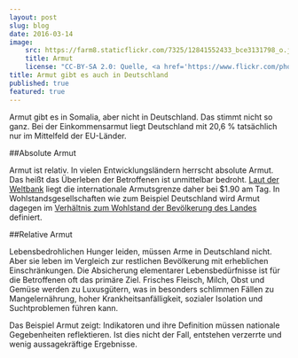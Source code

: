 ```yaml
---
layout: post
slug: blog
date: 2016-03-14
image: 
    src: https://farm8.staticflickr.com/7325/12841552433_bce3131798_o.jpg
    title: Armut
    license: "CC-BY-SA 2.0: Quelle, <a href='https://www.flickr.com/photos/119091468@N08/12841552433/in/photolist-9JFAaU-6etzBv-eanAKA-ggGqpN-kyLj9r-4SERPP-6exPF5-jGbPCh-bWP8c7-6exH8C-9ZLPwB-76k2Xs-g94TPa-6PyoB2-72ubE8-6etzue-G6Z9q-7SCssu-9JCJBc-6Pyo1V-NGheF-Du3iE6-bvKkZ3-6diWZZ-saQzsP-PhXgo-gouSTG-8BqQa2-4LBBng-2iAnG1-fsWzpG-8zPnQ-PRdd3-6exHs7-4atAnT-ajncTV-gouM6t-6exHiJ-6PCuSy-6PC1HV-6PCuqo-neZP41-nEV3b6-dZgiSG-G9R63-DxxseR-ajq15h-ajq13Y-oKfr1B-NNQTr'>Flickr</a>"
title: Armut gibt es auch in Deutschland
published: true
featured: true
---
```

Armut gibt es in Somalia, aber nicht in Deutschland. Das stimmt nicht so ganz. Bei der Einkommensarmut liegt Deutschland mit 20,6 % tatsächlich nur im Mittelfeld der EU-Länder.

##Absolute Armut

Armut ist relativ. In vielen Entwicklungsländern herrscht absolute Armut. Das heißt das Überleben der Betroffenen ist unmittelbar bedroht. [Laut der Weltbank](http://blogs.worldbank.org/developmenttalk/international-poverty-line-has-just-been-raised-190-day-global-poverty-basically-unchanged-how-even) liegt die internationale Armutsgrenze daher bei $1.90 am Tag. In Wohlstandsgesellschaften wie zum Beispiel Deutschland wird Armut dagegen im [Verhältnis zum Wohlstand der Bevölkerung des Landes](http://www.tafel.de/die-tafeln/zahlen-fakten/armut-in-deutschland.html) definiert.
 
##Relative Armut 

Lebensbedrohlichen Hunger leiden, müssen Arme in Deutschland nicht. Aber sie leben im Vergleich zur restlichen Bevölkerung mit erheblichen Einschränkungen. Die Absicherung elementarer Lebensbedürfnisse ist für die Betroffenen oft das primäre Ziel. Frisches Fleisch, Milch, Obst und Gemüse werden zu Luxusgütern, was in besonders schlimmen Fällen zu Mangelernährung, hoher Krankheitsanfälligkeit, sozialer Isolation und Suchtproblemen führen kann.
 
Das Beispiel Armut zeigt: Indikatoren und ihre Definition müssen nationale Gegebenheiten reflektieren. Ist dies nicht der Fall, entstehen verzerrte und wenig aussagekräftige Ergebnisse.
